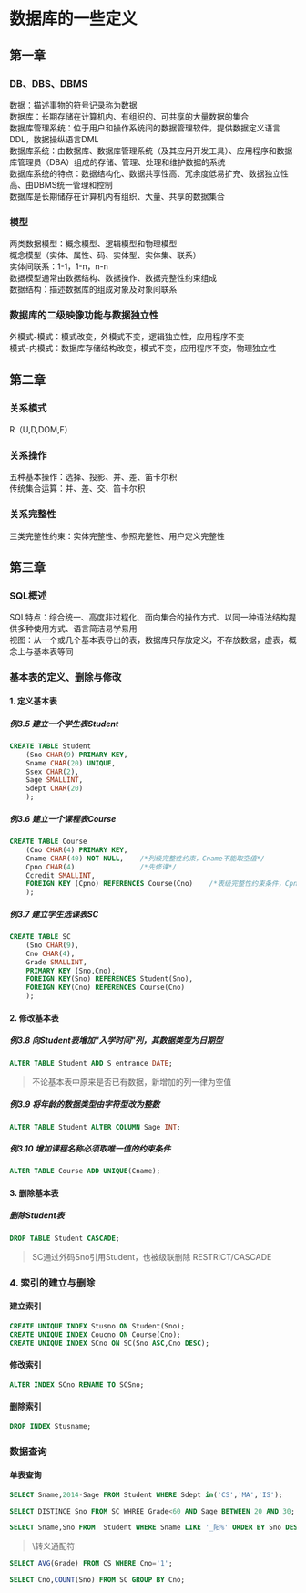 # 数据库的一些定义
## 第一章
### DB、DBS、DBMS
数据：描述事物的符号记录称为数据  
数据库：长期存储在计算机内、有组织的、可共享的大量数据的集合  
数据库管理系统：位于用户和操作系统间的数据管理软件，提供数据定义语言DDL，数据操纵语言DML  
数据库系统：由数据库、数据库管理系统（及其应用开发工具）、应用程序和数据库管理员（DBA）组成的存储、管理、处理和维护数据的系统  
数据库系统的特点：数据结构化、数据共享性高、冗余度低易扩充、数据独立性高、由DBMS统一管理和控制  
数据库是长期储存在计算机内有组织、大量、共享的数据集合  
### 模型
两类数据模型：概念模型、逻辑模型和物理模型  
概念模型（实体、属性、码、实体型、实体集、联系）  
实体间联系：1-1，1-n，n-n  
数据模型通常由数据结构、数据操作、数据完整性约束组成  
数据结构：描述数据库的组成对象及对象间联系  
### 数据库的二级映像功能与数据独立性
外模式-模式：模式改变，外模式不变，逻辑独立性，应用程序不变  
模式-内模式：数据库存储结构改变，模式不变，应用程序不变，物理独立性  

## 第二章
### 关系模式
R（U,D,DOM,F）

### 关系操作
五种基本操作：选择、投影、并、差、笛卡尔积  
传统集合运算：并、差、交、笛卡尔积  

### 关系完整性
三类完整性约束：实体完整性、参照完整性、用户定义完整性  

## 第三章
### SQL概述
SQL特点：综合统一、高度非过程化、面向集合的操作方式、以同一种语法结构提供多种使用方式、语言简洁易学易用  
视图：从一个或几个基本表导出的表，数据库只存放定义，不存放数据，虚表，概念上与基本表等同  

### 基本表的定义、删除与修改
#### 1. 定义基本表

##### 例3.5 建立一个学生表Student
```SQL
CREATE TABLE Student
	(Sno CHAR(9) PRIMARY KEY,  
	Sname CHAR(20) UNIQUE,  
	Ssex CHAR(2),  
	Sage SMALLINT,  
	Sdept CHAR(20) 	 
	);
```

##### 例3.6 建立一个课程表Course
```SQL
CREATE TABLE Course
	(Cno CHAR(4) PRIMARY KEY,
	Cname CHAR(40) NOT NULL,    /*列级完整性约束，Cname不能取空值*/
	Cpno CHAR(4) 				/*先修课*/
	Ccredit SMALLINT,
	FOREIGN KEY (Cpno) REFERENCES Course(Cno)    /*表级完整性约束条件，Cpno是外码，被参照表是Course，被参照列是Cno*/
	);	
```
##### 例3.7 建立学生选课表SC
```SQL
CREATE TABLE SC
	(Sno CHAR(9),
	Cno CHAR(4),
	Grade SMALLINT,
	PRIMARY KEY (Sno,Cno),
	FOREIGN KEY(Sno) REFERENCES Student(Sno),
	FOREIGN KEY(Cno) REFERENCES Course(Cno)
	);
```

#### 2. 修改基本表
##### 例3.8 向Student表增加"入学时间"列，其数据类型为日期型
```SQL
ALTER TABLE Student ADD S_entrance DATE;
```
> 不论基本表中原来是否已有数据，新增加的列一律为空值 
##### 例3.9 将年龄的数据类型由字符型改为整数
```SQL
ALTER TABLE Student ALTER COLUMN Sage INT;
```
##### 例3.10 增加课程名称必须取唯一值的约束条件
```SQL
ALTER TABLE Course ADD UNIQUE(Cname);
```
#### 3. 删除基本表
##### 删除Student表
```SQL
DROP TABLE Student CASCADE;
```
> SC通过外码Sno引用Student，也被级联删除
> RESTRICT/CASCADE
### 4. 索引的建立与删除
#### 建立索引
```SQL
CREATE UNIQUE INDEX Stusno ON Student(Sno);
CREATE UNIQUE INDEX Coucno ON Course(Cno);
CREATE UNIQUE INDEX SCno ON SC(Sno ASC,Cno DESC);
```

#### 修改索引
```SQL
ALTER INDEX SCno RENAME TO SCSno;
```

#### 删除索引
```SQL
DROP INDEX Stusname;
```

### 数据查询
#### 单表查询
```SQL
SELECT Sname,2014-Sage FROM Student WHERE Sdept in('CS','MA','IS');
```
```SQL
SELECT DISTINCE Sno FROM SC WHREE Grade<60 AND Sage BETWEEN 20 AND 30;
```
```SQL
SELECT Sname,Sno FROM  Student WHERE Sname LIKE '_阳%' ORDER BY Sno DESC;
```
> \转义通配符

```SQL
SELECT AVG(Grade) FROM CS WHERE Cno='1';
```
```SQL
SELECT Cno,COUNT(Sno) FROM SC GROUP BY Cno;
```




